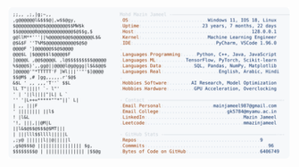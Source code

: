 <picture>
  <source srcset="https://raw.githubusercontent.com/mmazinjameel/mmazinjameel/main/dark_mode.svg?v=1751040799" media="(prefers-color-scheme: dark)">
  <img src="https://raw.githubusercontent.com/mmazinjameel/mmazinjameel/main/light_mode.svg?v=1751040799">
</picture>
